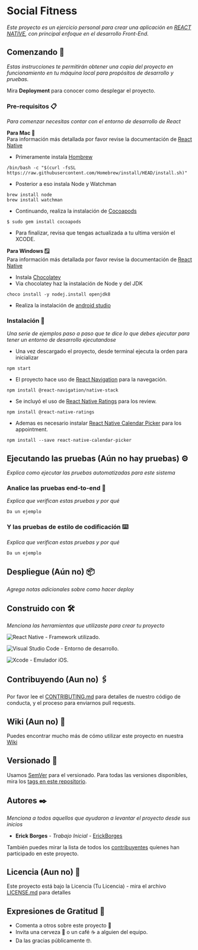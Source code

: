 # Social Fitness

_Este proyecto es un ejercicio personal para crear una aplicación en [REACT NATIVE](https://reactnative.dev), con principal enfoque en el desarrollo Front-End._

## Comenzando 🚀

_Estas instrucciones te permitirán obtener una copia del proyecto en funcionamiento en tu máquina local para propósitos de desarrollo y pruebas._

Mira **Deployment** para conocer como desplegar el proyecto.


### Pre-requisitos 📋

_Para comenzar necesitas contar con el entorno de desarrollo de React_

**Para Mac 🍎**  
Para información más detallada por favor revise la documentación de [React Native](https://reactnative.dev/docs/environment-setup?guide=native)

* Primeramente instala [Hombrew](https://brew.sh)
```
/bin/bash -c "$(curl -fsSL https://raw.githubusercontent.com/Homebrew/install/HEAD/install.sh)"
```
* Posterior a eso instala Node y Watchman
```
brew install node
brew install watchman
```
* Continuando, realiza la instalación de [Cocoapods](https://cocoapods.org)
```
$ sudo gem install cocoapods
```
* Para finalizar, revisa que tengas actualizada a tu ultima versión el XCODE.


**Para Windows 🪟**  
Para información más detallada por favor revise la documentación de [React Native](https://reactnative.dev/docs/environment-setup?guide=native)
* Instala [Chocolatey](https://chocolatey.org)
* Via chocolatey haz la instalación de Node y del JDK
```
choco install -y nodej.install openjdk8
```
* Realiza la instalación de [android studio](https://developer.android.com/studio?hl=es-419) 

### Instalación 🔧

_Una serie de ejemplos paso a paso que te dice lo que debes ejecutar para tener un entorno de desarrollo ejecutandose_

* Una vez descargado el proyecto, desde terminal ejecuta la orden para inicializar
```
npm start
```

* El proyecto hace uso de [React Navigation](https://reactnavigation.org) para la navegación.
```
npm install @react-navigation/native-stack
```

* Se incluyó el uso de [React Native Ratings](https://github.com/Monte9/react-native-ratings#readme) para los review.
```
npm install @react-native-ratings
```

* Ademas es necesario instalar [React Native Calendar Picker](https://github.com/stephy/CalendarPicker) para los appointment.
```
npm install --save react-native-calendar-picker
```

## Ejecutando las pruebas (Aún no hay pruebas) ⚙️

_Explica como ejecutar las pruebas automatizadas para este sistema_

### Analice las pruebas end-to-end 🔩

_Explica que verifican estas pruebas y por qué_

```
Da un ejemplo
```

### Y las pruebas de estilo de codificación ⌨️

_Explica que verifican estas pruebas y por qué_

```
Da un ejemplo
```

## Despliegue (Aún no) 📦

_Agrega notas adicionales sobre como hacer deploy_

## Construido con 🛠️

_Menciona las herramientas que utilizaste para crear tu proyecto_

![React Native](https://img.shields.io/badge/react_native-%2320232a.svg?style=for-the-badge&logo=react&logoColor=%2361DAFB) - Framework utilizado.

![Visual Studio Code](https://img.shields.io/badge/Visual%20Studio%20Code-0078d7.svg?style=for-the-badge&logo=visual-studio-code&logoColor=white) - Entorno de desarrollo.

![Xcode](https://img.shields.io/badge/Xcode-007ACC?style=for-the-badge&logo=Xcode&logoColor=white) - Emulador iOS.




## Contribuyendo (Aun no) 🖇️

Por favor lee el [CONTRIBUTING.md](https://gist.github.com/ErickBorgesGalindo/xxxxxx) para detalles de nuestro código de conducta, y el proceso para enviarnos pull requests.

## Wiki (Aun no) 📖

Puedes encontrar mucho más de cómo utilizar este proyecto en nuestra [Wiki](https://github.com/tu/proyecto/wiki)

## Versionado 📌

Usamos [SemVer](http://semver.org/) para el versionado. Para todas las versiones disponibles, mira los [tags en este repositorio](https://github.com/tu/proyecto/tags).

## Autores ✒️

_Menciona a todos aquellos que ayudaron a levantar el proyecto desde sus inicios_

* **Erick Borges** - *Trabajo Inicial* - [ErickBorges](https://github.com/ErickBorgesGalindo)


También puedes mirar la lista de todos los [contribuyentes](https://github.com/your/project/contributors) quíenes han participado en este proyecto. 

## Licencia (Aun no) 📄
Este proyecto está bajo la Licencia (Tu Licencia) - mira el archivo [LICENSE.md](LICENSE.md) para detalles

## Expresiones de Gratitud 🎁

* Comenta a otros sobre este proyecto 📢
* Invita una cerveza 🍺 o un café ☕ a alguien del equipo. 
* Da las gracias públicamente 🤓.